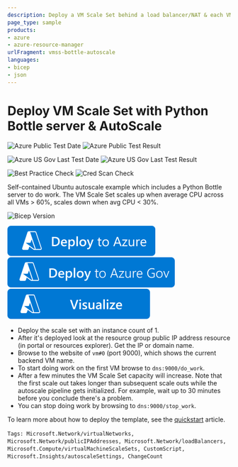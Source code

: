 ```yaml
---
description: Deploy a VM Scale Set behind a load balancer/NAT & each VM running a simple Python Bottle app that does work. With Autoscale configured Scale Set will scale out & in as needed
page_type: sample
products:
- azure
- azure-resource-manager
urlFragment: vmss-bottle-autoscale
languages:
- bicep
- json
---
```

# Deploy VM Scale Set with Python Bottle server & AutoScale

![Azure Public Test Date](https://azurequickstartsservice.blob.core.windows.net/badges/application-workloads/python/vmss-bottle-autoscale/PublicLastTestDate.svg)
![Azure Public Test Result](https://azurequickstartsservice.blob.core.windows.net/badges/application-workloads/python/vmss-bottle-autoscale/PublicDeployment.svg)

![Azure US Gov Last Test Date](https://azurequickstartsservice.blob.core.windows.net/badges/application-workloads/python/vmss-bottle-autoscale/FairfaxLastTestDate.svg)
![Azure US Gov Last Test Result](https://azurequickstartsservice.blob.core.windows.net/badges/application-workloads/python/vmss-bottle-autoscale/FairfaxDeployment.svg)

![Best Practice Check](https://azurequickstartsservice.blob.core.windows.net/badges/application-workloads/python/vmss-bottle-autoscale/BestPracticeResult.svg)
![Cred Scan Check](https://azurequickstartsservice.blob.core.windows.net/badges/application-workloads/python/vmss-bottle-autoscale/CredScanResult.svg)

Self-contained Ubuntu autoscale example which includes a Python Bottle server to do work. The VM Scale Set scales up when average CPU across all VMs > 60%, scales down when avg CPU < 30%.

![Bicep Version](https://azurequickstartsservice.blob.core.windows.net/badges/application-workloads/python/vmss-bottle-autoscale/BicepVersion.svg)

[![Deploy To Azure](https://raw.githubusercontent.com/Azure/azure-quickstart-templates/master/1-CONTRIBUTION-GUIDE/images/deploytoazure.svg?sanitize=true)](https://portal.azure.com/#create/Microsoft.Template/uri/https%3A%2F%2Fraw.githubusercontent.com%2FAzure%2Fazure-quickstart-templates%2Fmaster%2Fapplication-workloads%2Fpython%2Fvmss-bottle-autoscale%2Fazuredeploy.json)
[![Deploy To Azure US Gov](https://raw.githubusercontent.com/Azure/azure-quickstart-templates/master/1-CONTRIBUTION-GUIDE/images/deploytoazuregov.svg?sanitize=true)](https://portal.azure.us/#create/Microsoft.Template/uri/https%3A%2F%2Fraw.githubusercontent.com%2FAzure%2Fazure-quickstart-templates%2Fmaster%2Fapplication-workloads%2Fpython%2Fvmss-bottle-autoscale%2Fazuredeploy.json)
[![Visualize](https://raw.githubusercontent.com/Azure/azure-quickstart-templates/master/1-CONTRIBUTION-GUIDE/images/visualizebutton.svg?sanitize=true)](http://armviz.io/#/?load=https%3A%2F%2Fraw.githubusercontent.com%2FAzure%2Fazure-quickstart-templates%2Fmaster%2Fapplication-workloads%2Fpython%2Fvmss-bottle-autoscale%2Fazuredeploy.json)

- Deploy the scale set with an instance count of 1.
- After it's deployed look at the resource group public IP address resource (in portal or resources explorer). Get the IP or domain name.
- Browse to the website of `vm#0` (port 9000), which shows the current backend VM name.
- To start doing work on the first VM browse to `dns:9000/do_work`.
- After a few minutes the VM Scale Set capacity will increase. Note that the first scale out takes longer than subsequent scale outs while the autoscale pipeline gets initialized. For example, wait up to 30 minutes before you conclude there's a problem.
- You can stop doing work by browsing to `dns:9000/stop_work`.

To learn more about how to deploy the template, see the [quickstart](https://learn.microsoft.com/azure/virtual-machine-scale-sets/quick-create-template-linux) article.

`Tags: Microsoft.Network/virtualNetworks, Microsoft.Network/publicIPAddresses, Microsoft.Network/loadBalancers, Microsoft.Compute/virtualMachineScaleSets, CustomScript, Microsoft.Insights/autoscaleSettings, ChangeCount`
